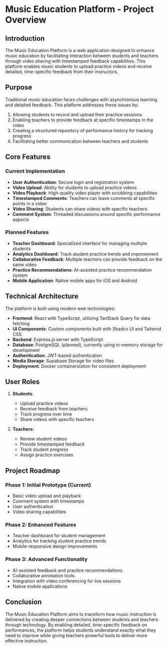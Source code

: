 # Music Education Platform - Project Overview

## Introduction

The Music Education Platform is a web application designed to enhance music education by facilitating interaction between students and teachers through video sharing with timestamped feedback capabilities. This platform enables music students to upload practice videos and receive detailed, time-specific feedback from their instructors.

## Purpose

Traditional music education faces challenges with asynchronous learning and detailed feedback. This platform addresses these issues by:

1. Allowing students to record and upload their practice sessions
2. Enabling teachers to provide feedback at specific timestamps in the video
3. Creating a structured repository of performance history for tracking progress
4. Facilitating better communication between teachers and students

## Core Features

### Current Implementation

- **User Authentication**: Secure login and registration system
- **Video Upload**: Ability for students to upload practice videos
- **Video Playback**: High-quality video player with scrubbing capabilities
- **Timestamped Comments**: Teachers can leave comments at specific points in a video
- **Video Sharing**: Students can share videos with specific teachers
- **Comment System**: Threaded discussions around specific performance aspects

### Planned Features

- **Teacher Dashboard**: Specialized interface for managing multiple students
- **Analytics Dashboard**: Track student practice trends and improvement
- **Collaborative Feedback**: Multiple teachers can provide feedback on the same video
- **Practice Recommendations**: AI-assisted practice recommendation system
- **Mobile Application**: Native mobile apps for iOS and Android

## Technical Architecture

The platform is built using modern web technologies:

- **Frontend**: React with TypeScript, utilizing TanStack Query for data fetching
- **UI Components**: Custom components built with Shadcn UI and Tailwind CSS
- **Backend**: Express.js server with TypeScript
- **Database**: PostgreSQL (planned), currently using in-memory storage for development
- **Authentication**: JWT-based authentication
- **Media Storage**: Supabase Storage for video files
- **Deployment**: Docker containerization for consistent deployment

## User Roles

1. **Students**:
   - Upload practice videos
   - Receive feedback from teachers
   - Track progress over time
   - Share videos with specific teachers

2. **Teachers**:
   - Review student videos
   - Provide timestamped feedback
   - Track student progress
   - Assign practice exercises

## Project Roadmap

### Phase 1: Initial Prototype (Current)
- Basic video upload and playback
- Comment system with timestamps
- User authentication
- Video sharing capabilities

### Phase 2: Enhanced Features
- Teacher dashboard for student management
- Analytics for tracking student practice trends
- Mobile-responsive design improvements

### Phase 3: Advanced Functionality
- AI-assisted feedback and practice recommendations
- Collaborative annotation tools
- Integration with video conferencing for live sessions
- Native mobile applications

## Conclusion

The Music Education Platform aims to transform how music instruction is delivered by creating deeper connections between students and teachers through technology. By enabling detailed, time-specific feedback on performances, the platform helps students understand exactly what they need to improve while giving teachers powerful tools to deliver more effective instruction.